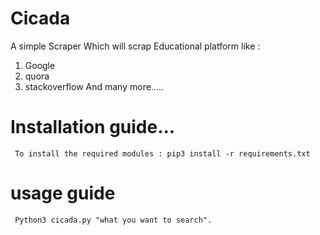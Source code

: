 # Cicada

A simple Scraper Which will scrap Educational platform like : 
1. Google
2. quora
3. stackoverflow
And many more.....


# Installation guide...

``` To install the required modules : pip3 install -r requirements.txt```

# usage guide
``` Python3 cicada.py "what you want to search".```
